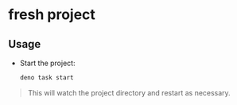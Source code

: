 # fresh project

## Usage

- Start the project:
  ```zsh
  deno task start
  ```

> This will watch the project directory and restart as necessary.
